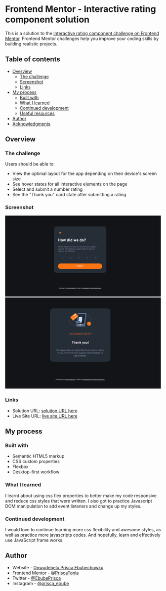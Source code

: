 # Frontend Mentor - Interactive rating component solution

This is a solution to the [Interactive rating component challenge on Frontend Mentor](https://www.frontendmentor.io/challenges/interactive-rating-component-koxpeBUmI). Frontend Mentor challenges help you improve your coding skills by building realistic projects. 

## Table of contents

- [Overview](#overview)
  - [The challenge](#the-challenge)
  - [Screenshot](#screenshot)
  - [Links](#links)
- [My process](#my-process)
  - [Built with](#built-with)
  - [What I learned](#what-i-learned)
  - [Continued development](#continued-development)
  - [Useful resources](#useful-resources)
- [Author](#author)
- [Acknowledgments](#acknowledgments)


## Overview

### The challenge

Users should be able to:

- View the optimal layout for the app depending on their device's screen size
- See hover states for all interactive elements on the page
- Select and submit a number rating
- See the "Thank you" card state after submitting a rating

### Screenshot

![Rate Us Desktop Screenshot](./images/Rate%20us.png)
![Thank-you-state Desktop Screenshot](./images/thankyou.png)

### Links

- Solution URL: [ solution URL here](https://github.com/PriscaTonia/rating-component-6)
- Live Site URL: [ live site URL here](https://rating-component-6.vercel.app/)



## My process

### Built with

- Semantic HTML5 markup
- CSS custom properties
- Flexbox
- Desktop-first workflow


### What I learned

I learnt about using css flex properties to better make my code responsive and reduce css styles that were written. I also got to practice Javascript DOM manipulation to add event listeners and change up my styles.

### Continued development

I would love to continue learning more css flexibility and awesome styles, as well as practice more javascripts codes. And hopefully, learn and effectively use JavaScript frame works.



## Author

- Website - [Onwudebelu Prisca Ebubechuwku](N/A)
- Frontend Mentor - [@PriscaTonia](https://www.frontendmentor.io/profile/PriscaTonia)
- Twitter - [@EbubePrisca](https://twitter.com/EbubePrisca)
- Instagram - [@prisca_ebube](https://www.instagram.com/prisca_ebube/)



